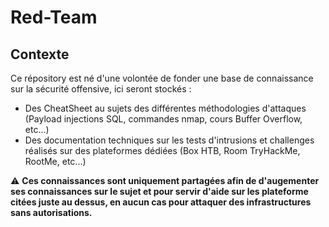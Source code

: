 # Red-Team

## Contexte

Ce répository est né d'une volontée de fonder une base de connaissance sur la sécurité offensive, ici seront stockés :
+ Des CheatSheet au sujets des différentes méthodologies d'attaques (Payload injections SQL, commandes nmap, cours Buffer Overflow, etc...)
+ Des documentation techniques sur les tests d'intrusions et challenges réalisés sur des plateformes dédiées (Box HTB, Room TryHackMe, RootMe, etc...)

⚠️ <b> Ces connaissances sont uniquement partagées afin de d'augementer ses connaissances sur le sujet et pour servir d'aide sur les plateforme citées juste au dessus, en aucun cas pour attaquer des infrastructures sans autorisations.